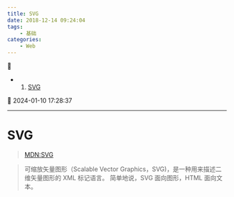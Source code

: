 ```yaml
---
title: SVG
date: 2018-12-14 09:24:04
tags: 
    - 基础
categories: 
    - Web
---
```


💠

- 1. [SVG](#svg)

💠 2024-01-10 17:28:37
****************************************
# SVG
> [MDN:SVG ](https://developer.mozilla.org/zh-CN/docs/Web/SVG)

> 可缩放矢量图形（Scalable Vector Graphics，SVG)，是一种用来描述二维矢量图形的 XML 标记语言。 简单地说，SVG 面向图形，HTML 面向文本。
